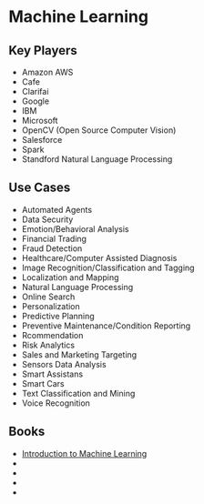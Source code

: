 # Machine Learning

## Key Players

- Amazon AWS
- Cafe
- Clarifai
- Google
- IBM
- Microsoft
- OpenCV (Open Source Computer Vision)
- Salesforce
- Spark
- Standford Natural Language Processing

## Use Cases

- Automated Agents
- Data Security
- Emotion/Behavioral Analysis
- Financial Trading
- Fraud Detection
- Healthcare/Computer Assisted Diagnosis
- Image Recognition/Classification and Tagging
- Localization and Mapping
- Natural Language Processing
- Online Search
- Personalization
- Predictive Planning
- Preventive Maintenance/Condition Reporting
- Rcommendation
- Risk Analytics
- Sales and Marketing Targeting
- Sensors Data Analysis
- Smart Assistans
- Smart Cars
- Text Classification and Mining
- Voice Recognition

## Books

- [Introduction to Machine Learning](http://ai.stanford.edu/~nilsson/mlbook.html)
- []()
- []()
- []()
- []()